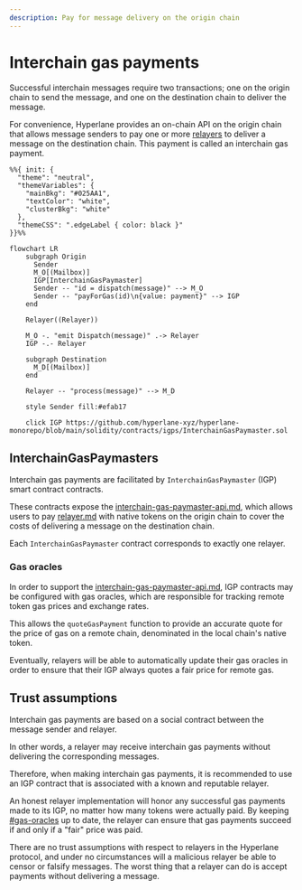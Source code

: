 ```yaml
---
description: Pay for message delivery on the origin chain
---
```


# Interchain gas payments

Successful interchain messages require two transactions; one on the origin chain to send the message, and one on the destination chain to deliver the message.

For convenience, Hyperlane provides an on-chain API on the origin chain that allows message senders to pay one or more [relayers](../operators/relayers/ "mention") to deliver a message on the destination chain. This payment is called an interchain gas payment.

```mermaid
%%{ init: {
  "theme": "neutral",
  "themeVariables": {
    "mainBkg": "#025AA1",
    "textColor": "white",
    "clusterBkg": "white"
  },
  "themeCSS": ".edgeLabel { color: black }"
}}%%

flowchart LR
    subgraph Origin
      Sender
      M_O[(Mailbox)]
      IGP[InterchainGasPaymaster]
      Sender -- "id = dispatch(message)" --> M_O
      Sender -- "payForGas(id)\n{value: payment}" --> IGP
    end

    Relayer((Relayer))

    M_O -. "emit Dispatch(message)" .-> Relayer
    IGP -.- Relayer

    subgraph Destination
      M_D[(Mailbox)]
    end

    Relayer -- "process(message)" --> M_D

    style Sender fill:#efab17

    click IGP https://github.com/hyperlane-xyz/hyperlane-monorepo/blob/main/solidity/contracts/igps/InterchainGasPaymaster.sol
```

## InterchainGasPaymasters

Interchain gas payments are facilitated by `InterchainGasPaymaster` (IGP) smart contract contracts.

These contracts expose the [interchain-gas-paymaster-api.md](../apis-and-sdks/interchain-gas-paymaster-api.md "mention"), which allows users to pay [relayer.md](agents/relayer.md "mention") with native tokens on the origin chain to cover the costs of delivering a message on the destination chain.

Each `InterchainGasPaymaster` contract corresponds to exactly one relayer.

### Gas oracles

In order to support the [interchain-gas-paymaster-api.md](../apis-and-sdks/interchain-gas-paymaster-api.md "mention"), IGP contracts may be configured with gas oracles, which are responsible for tracking remote token gas prices and exchange rates.

This allows the `quoteGasPayment` function to provide an accurate quote for the price of gas on a remote chain, denominated in the local chain's native token.

Eventually, relayers will be able to automatically update their gas oracles in order to ensure that their IGP always quotes a fair price for remote gas.

## Trust assumptions

Interchain gas payments are based on a social contract between the message sender and relayer.&#x20;

In other words, a relayer may receive interchain gas payments without delivering the corresponding messages.

Therefore, when making interchain gas payments, it is recommended to use an IGP contract that is associated with a known and reputable relayer.

An honest relayer implementation will honor any successful gas payments made to its IGP, no matter how many tokens were actually paid. By keeping [#gas-oracles](interchain-gas-payments.md#gas-oracles "mention") up to date, the relayer can ensure that gas payments succeed if and only if a "fair" price was paid.

There are no trust assumptions with respect to relayers in the Hyperlane protocol, and under no circumstances will a malicious relayer be able to censor or falsify messages. The worst thing that a relayer can do is accept payments without delivering a message.



